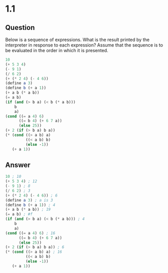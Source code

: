# 1.1

## Question

Below is a sequence of expressions. What is the result printed by the interpreter in response to each expression? Assume that the sequence is to be evaluated in the order in which it is presented.

```scheme
10
(+ 5 3 4)
(- 9 1)
(/ 6 2)
(+ (* 2 4) (- 4 6))
(define a 3)
(define b (+ a 1))
(+ a b (* a b))
(= a b)
(if (and (> b a) (< b (* a b)))
    b
    a)
(cond ((= a 4) 6)
      ((= b 4) (+ 6 7 a))
      (else 25))
(+ 2 (if (> b a) b a))
(* (cond ((> a b) a)
         ((< a b) b)
         (else -1))
   (+ a 1))
```

## Answer

```scheme
10 ; 10
(+ 5 3 4) ; 12
(- 9 1) ; 8
(/ 6 2) ; 3
(+ (* 2 4) (- 4 6)) ; 6
(define a 3) ; a is 3
(define b (+ a 1)) ; 4
(+ a b (* a b)) ; 19
(= a b) ; #f
(if (and (> b a) (< b (* a b))) ; 4
    b
    a)
(cond ((= a 4) 6) ; 16
      ((= b 4) (+ 6 7 a))
      (else 25))
(+ 2 (if (> b a) b a)) ; 6
(* (cond ((> a b) a) ; 16
         ((< a b) b)
         (else -1))
   (+ a 1))
```
